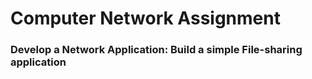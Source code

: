 # Computer Network Assignment

### Develop a Network Application: Build a simple File-sharing application

<!-- > ### Centralized Directory Service
> **1. Client contacts Server (via TCP)**
>   * Provides a list of files it will share
>   * ...and Server’s central server updates the directory
>
> **2. Client searches on a title**
>   * Server identifies online clients with the file
>   * ...and provides IP addresses
>
> **3. Client requests the file from the chosen supplier**  
>   * Supplier transmits the file to the client
>   * Both client and supplier report status to Server
> ### Properties
> **1. Server’s directory continually updated**
>   * Always know what files are currently available
>   * Point of vulnerability for legal action
>
> **2. Peer-to-peer file transfer**
>   * No load on the server
>   * Plausible deniability for legal action (but not enough)

## Usage

```shell
python3 fapster_server.py
```
**_Note:_** Python 3.6.x or above is required

The server is now listening on port 3000.

Once a peer begins the communication, **the directory server _won't_ keep the connection open for further requests**, so keep in mind: 
* 1 request = 1 connection

### Client's supported commands:

[xxxB] = the parameter length in bytes
 
```shell
# Login the peer into the directory
LOGI[4B].IP_Peer[55B].Port_Peer[5B]
# Server response will be
ALGI[4B].SessionID[16B]

# Logout the peer from the directory
LOGO[4B].SessionID[16B]
# Server response will be
ALGO[4B].\#delete[3B]

# Add a file to the directory
ADDF[4B].SessionID[16B].Filemd5[32B].Filename[100B]
# Server response will be
AADD[4B].\#copy[3B]

# Delete a file from the directory
DELF[4B].SessionID[16B].Filemd5[32B]
# Server response will be
ADEL[4B].\#copy[3B]

# Find a file in the directory
FIND[4B].SessionID[16B].Ricerca[20B]
# Server response will be
AFIN[4B].\#idmd5[3B].{Filemd5_i[32B].Filename_i[100B].\#copy_i[3B].{IPP2P_i_j[55B].PP2P_i_j[5B]}}(j=1..\#copy_i)}(i=1..\#idmd5)

# Register a file download
DREG[4B].SessionID[16B].Filemd5[32B]
# Server response will be
ADRE[4B].\#download[5B]
```

## To-Do
- [x] Directory Server implementation
- [ ] Peer implementation

## Authors :rocket:
* [Tung Nguyen Duy](https://github.com/tndgoat)

Enjoy :sunglasses: -->